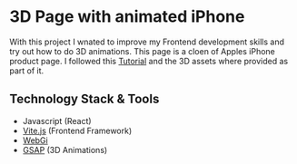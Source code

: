 # 3D Page with animated iPhone

With this project I wnated to improve my Frontend development skills and try out how to do 3D animations. This page is a cloen of Apples iPhone product page.
I followed this [Tutorial](https://www.youtube.com/watch?v=ZFGX29ZI52U&list=PLbYKSVntn8fgfbv7ESi8tS7bHu-p3-AsN&index=41&t=1s) and the 3D assets where provided as part of it.

## Technology Stack & Tools

- Javascript (React)
- [Vite.js](https://vitejs.dev/) (Frontend Framework)
- [WebGi](https://webgi.xyz/)
- [GSAP](https://greensock.com/gsap/) (3D Animations)